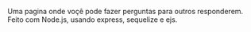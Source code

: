 Uma pagina onde voçê pode fazer perguntas para outros responderem. Feito com Node.js, usando express, sequelize e ejs.